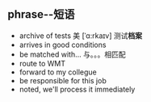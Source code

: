 ## phrase--短语
- archive of tests  美 [ˈɑ:rkaɪv] 测试**档案**
- arrives in good conditions
- be matched with... 与。。。相匹配
- route to WMT
- forward to my collegue
- be responsible for this job
- noted, we'll process it immediately
